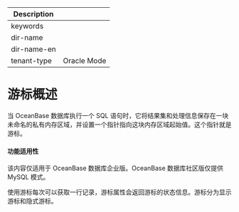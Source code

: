 | Description   |                 |
|---------------|-----------------|
| keywords      |                 |
| dir-name      |                 |
| dir-name-en   |                 |
| tenant-type   | Oracle Mode     |

# 游标概述

当 OceanBase 数据库执行一个 SQL 语句时，它将结果集和处理信息保存在一块未命名的私有内存区域，并设置一个指针指向这块内存区域起始值。这个指针就是游标。

  <main id="notice" >
    <h4>功能适用性</h4>
    <p>该内容仅适用于 OceanBase 数据库企业版。OceanBase 数据库社区版仅提供 MySQL 模式。</p>
  </main>

使用游标每次可以获取一行记录，游标属性会返回游标的状态信息。游标分为显示游标和隐式游标。

